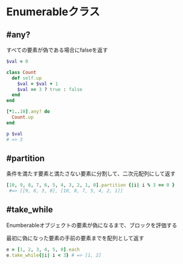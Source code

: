 # Enumerableクラス

## #any?

すべての要素が偽である場合にfalseを返す

```ruby
$val = 0

class Count
  def self.up
    $val = $val + 1
    $val == 3 ? true : false
  end
end

[*1..10].any? do
  Count.up
end

p $val
# => 3
```

## #partition
条件を満たす要素と満たさない要素に分割して、二次元配列にして返す

```ruby
[10, 9, 8, 7, 6, 5, 4, 3, 2, 1, 0].partition {|i| i % 3 == 0 }
 #=> [[9, 6, 3, 0], [10, 8, 7, 5, 4, 2, 1]]
```

## #take_while

Enumberableオブジェクトの要素が偽になるまで、ブロックを評価する

最初に偽になった要素の手前の要素までを配列として返す

```ruby
e = [1, 2, 3, 4, 5, 0].each
e.take_while{|i| i < 3} # => [1, 2]
```
